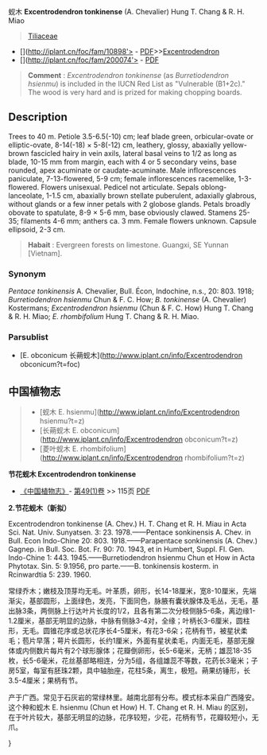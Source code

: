 蚬木 **Excentrodendron tonkinense** (A. Chevalier) Hung T. Chang & R. H. Miao

> [Tiliaceae](http://www.iplant.cn/info/Tiliaceae?t=foc)
* [](http://iplant.cn/foc/fam/10898'> - [PDF](http://iplant.cn/foc/pdf/Tiliaceae.pdf)>>[Excentrodendron](http://www.iplant.cn/info/Excentrodendron?t=foc)
* [](http://iplant.cn/foc/fam/200074'> - [PDF](http://www.iplant.cn/foc/pdf/Excentrodendron.pdf)


> **Comment** : 
> *Excentrodendron tonkinense* (as *Burretiodendron hsienmu*) is included in the IUCN Red List as \"Vulnerable (B1+2c).\" The wood is very hard and is prized for making chopping boards.

## Description

Trees to 40 m. Petiole 3.5-6.5(-10) cm; leaf blade green, orbicular-ovate or elliptic-ovate, 8-14(-18) × 5-8(-12) cm, leathery, glossy, abaxially yellow-brown fascicled hairy in vein axils, lateral basal veins to 1/2 as long as blade, 10-15 mm from margin, each with 4 or 5 secondary veins, base rounded, apex acuminate or caudate-acuminate. Male inflorescences paniculate, 7-13-flowered, 5-9 cm; female inflorescences racemelike, 1-3-flowered. Flowers unisexual. Pedicel not articulate. Sepals oblong-lanceolate, 1-1.5 cm, abaxially brown stellate puberulent, adaxially glabrous, without glands or a few inner petals with 2 globose glands. Petals broadly obovate to spatulate, 8-9 × 5-6 mm, base obviously clawed. Stamens 25-35; filaments 4-6 mm; anthers ca. 3 mm. Female flowers unknown. Capsule <br clear=all> ellipsoid, 2-3 cm.


> **Habait** : 
> Evergreen forests on limestone. Guangxi, SE Yunnan [Vietnam].

### Synonym
*Pentace tonkinensis* A. Chevalier, Bull. Écon, Indochine, n.s., 20: 803. 1918; *Burretiodendron hsienmu* Chun & F. C. How; *B. tonkinense* (A. Chevalier) Kostermans; *Excentrodendron hsienmu* (Chun & F. C. How) Hung T. Chang & R. H. Miao; *E. rhombifolium* Hung T. Chang & R. H. Miao.



### Parsublist

* [E.  obconicum  长蒴蚬木](http://www.iplant.cn/info/Excentrodendron obconicum?t=foc)

## 中国植物志

> * [蚬木  E.  hsienmu](http://www.iplant.cn/info/Excentrodendron hsienmu?t=z)
> * [长蒴蚬木  E.  obconicum](http://www.iplant.cn/info/Excentrodendron obconicum?t=z)
> * [菱叶蚬木  E.  rhombifolium](http://www.iplant.cn/info/Excentrodendron rhombifolium?t=z)


**节花蚬木 Excentrodendron tonkinense**

* [《中国植物志》](http://www.iplant.cn/frps)- [第49(1)卷](http://www.iplant.cn/frps/vol/49(1)) >> 115页 [PDF](http://www.iplant.cn/frps/pdf/49(1)/115.pdf)


**2.节花蚬木（新拟）**

Excentrodendron tonkinense (A. Chev.) H. T. Chang et R. H. Miau in Acta Sci. Nat. Univ. Sunyatsen. 3: 23. 1978.——Pentace sonkinensis A. Chev. in Bull. Econ Indo-Chine 20: 803. 1918.——Parapentace sonkinensis (A. Chev.) Gagnep. in Bull. Soc. Bot. Fr. 90: 70. 1943, et in Humbert, Suppl. Fl. Gen. Indo-Chine 1: 443. 1945.——Burretiodendron hsienmu Chun et How in Acta Phytotax. Sin. 5: 9.1956, pro parte.——B. tonkinensis kosterm. in Rcinwardtia 5: 239. 1960.

常绿乔木；嫩枝及顶芽均无毛。叶革质，卵形，长14-18厘米，宽8-10厘米，先端渐尖，基部圆形，上面绿色，发亮，下面同色，脉腋有囊状腺体及毛丛，无毛，基出脉3条，两侧脉上行达叶片长度的1/2，且各有第二次分枝侧脉5-6条，离边缘1-1.2厘米，基部无明显的边脉，中脉有侧脉3-4对，全缘；叶柄长3-6厘米，圆柱形，无毛。圆锥花序或总状花序长4-5厘米，有花3-6朵；花柄有节，被星状柔毛；苞片早落；萼片长圆形，长约1厘米，外面有星状柔毛，内面无毛，基部无腺体或内侧数片每片有2个球形腺体；花瓣倒卵形，长5-6毫米，无柄；雄蕊18-35枚，长5-6毫米，花丝基部略相连，分为5组，各组雄蕊不等数，花药长3毫米；子房5室，每室有胚珠2颗，具中轴胎座，花柱5条，离生，极短。蒴果纺锤形，长3.5-4厘米；果柄有节。

产于广西。常见于石灰岩的常绿林里。越南北部有分布。模式标本采自广西隆安。<bgr>这个种和蚬木 E. hsienmu (Chun et How) H. T. Chang et R. H. Miau 的区别，在于叶片较大，基部无明显的边脉，花序较短，少花，花柄有节，花瓣较短小，无爪。



}